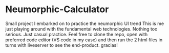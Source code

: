 # Neumorphic-Calculator
Small project I embarked on to practice the neumorphic UI trend
This is me just playing around with the fundamental web technologies. Nothing too serious. Just casual practice.
Feel free to clone the repo, open with preferred code editor (VS code in my case) and then run the 2 html files in turns with liveserver to see the end-product.
gracias!
